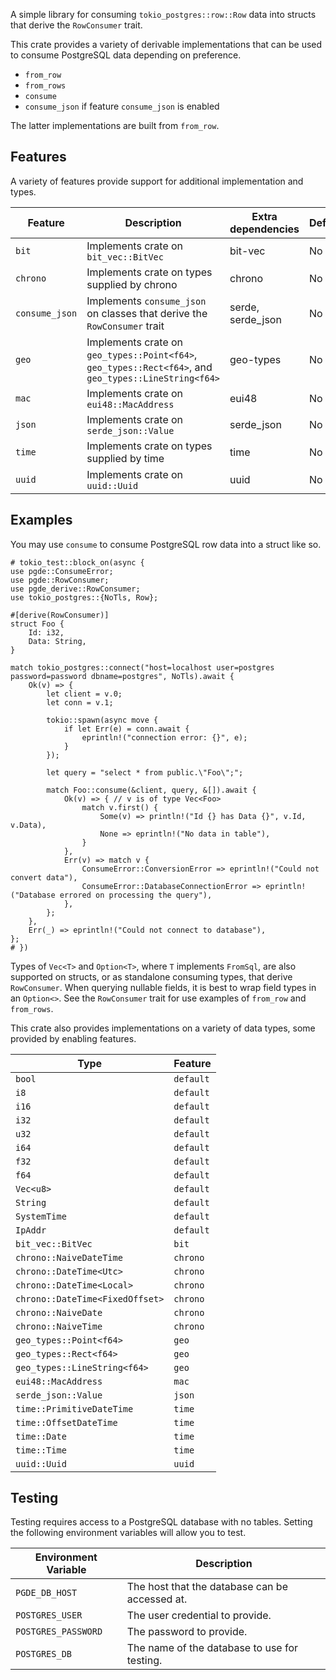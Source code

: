 A simple library for consuming `tokio_postgres::row::Row` data into structs that derive the `RowConsumer` trait.

This crate provides a variety of derivable implementations that can be used to consume PostgreSQL data depending on preference.
- `from_row`
- `from_rows`
- `consume`
- `consume_json` if feature `consume_json` is enabled

The latter implementations are built from `from_row`.

## Features
A variety of features provide support for additional implementation and types.

| Feature | Description | Extra dependencies | Default |
| ------- | ----------- | ------------------ | ------- |
| `bit` | Implements crate on `bit_vec::BitVec` | bit-vec | No |
| `chrono` | Implements crate on types supplied by chrono | chrono | No |
| `consume_json` | Implements `consume_json` on classes that derive the `RowConsumer` trait | serde, serde_json | No |
| `geo` | Implements crate on `geo_types::Point<f64>`, `geo_types::Rect<f64>`, and `geo_types::LineString<f64>` | geo-types | No |
| `mac` | Implements crate on `eui48::MacAddress` | eui48 | No |
| `json` | Implements crate on `serde_json::Value` | serde_json | No |
| `time` | Implements crate on types supplied by time | time | No |
| `uuid` | Implements crate on `uuid::Uuid` | uuid | No |

## Examples
You may use `consume` to consume PostgreSQL row data into a struct like so.

```
# tokio_test::block_on(async {
use pgde::ConsumeError;
use pgde::RowConsumer;
use pgde_derive::RowConsumer;
use tokio_postgres::{NoTls, Row};

#[derive(RowConsumer)]
struct Foo {
    Id: i32,
    Data: String,
}

match tokio_postgres::connect("host=localhost user=postgres password=password dbname=postgres", NoTls).await {
    Ok(v) => {
        let client = v.0;
        let conn = v.1;

        tokio::spawn(async move {
            if let Err(e) = conn.await {
                eprintln!("connection error: {}", e);
            }
        });

        let query = "select * from public.\"Foo\";";

        match Foo::consume(&client, query, &[]).await {
            Ok(v) => { // v is of type Vec<Foo>
                match v.first() {
                    Some(v) => println!("Id {} has Data {}", v.Id, v.Data),
                    None => eprintln!("No data in table"),
                }
            },
            Err(v) => match v {
                ConsumeError::ConversionError => eprintln!("Could not convert data"),
                ConsumeError::DatabaseConnectionError => eprintln!("Database errored on processing the query"),
            },
        };
    },
    Err(_) => eprintln!("Could not connect to database"),
};
# })
```

Types of `Vec<T>` and `Option<T>`, where `T` implements `FromSql`, are also supported on structs, or as standalone consuming types, that derive `RowConsumer`. When querying nullable fields, it is best to wrap field types in an `Option<>`. See the `RowConsumer` trait for use examples of `from_row` and `from_rows`.

This crate also provides implementations on a variety of data types, some provided by enabling features.

| Type | Feature |
| ---- | ------- |
| `bool` | `default` |
| `i8` | `default` |
| `i16` | `default` |
| `i32` | `default` |
| `u32` | `default` |
| `i64` | `default` |
| `f32` | `default` |
| `f64` | `default` |
| `Vec<u8>` | `default` |
| `String` | `default` |
| `SystemTime` | `default` |
| `IpAddr` | `default` |
| `bit_vec::BitVec` | `bit` |
| `chrono::NaiveDateTime` | `chrono` |
| `chrono::DateTime<Utc>` | `chrono` |
| `chrono::DateTime<Local>` | `chrono` |
| `chrono::DateTime<FixedOffset>` | `chrono` |
| `chrono::NaiveDate` | `chrono` |
| `chrono::NaiveTime` | `chrono` |
| `geo_types::Point<f64>` | `geo` |
| `geo_types::Rect<f64>` | `geo` |
| `geo_types::LineString<f64>` | `geo` |
| `eui48::MacAddress` | `mac` |
| `serde_json::Value` | `json` |
| `time::PrimitiveDateTime` | `time` |
| `time::OffsetDateTime` | `time` |
| `time::Date` | `time` |
| `time::Time` | `time` |
| `uuid::Uuid` | `uuid` |

## Testing
Testing requires access to a PostgreSQL database with no tables. Setting the following environment variables will allow you to test.

| Environment Variable | Description |
| -------------------- | ----------- |
| `PGDE_DB_HOST` | The host that the database can be accessed at. |
| `POSTGRES_USER` | The user credential to provide. |
| `POSTGRES_PASSWORD` | The password to provide. |
| `POSTGRES_DB` | The name of the database to use for testing. |